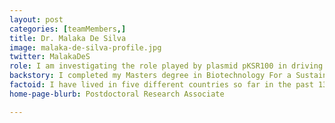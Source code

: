 ```yaml
---
layout: post
categories: [teamMembers,]
title: Dr. Malaka De Silva
image: malaka-de-silva-profile.jpg
twitter: MalakaDeS
role: I am investigating the role played by plasmid pKSR100 in driving Shigella epidemics. I am also working on deciphering plasmid dynamics of pKSR100 between different Shigella species as well as other enteric bacteria.
backstory: I completed my Masters degree in Biotechnology For a Sustainable Future from the University of East Anglia in 2011. My dissertation focused on the effect of environmental factors such as salinity, temperature and other stresses on the production of dimethylsulfoniopropionate by dinoflagellate marine plankton Crypthecodinium cohnii and Symbiodinium microadriaticum. After that, I started my PhD in Microbiology at the University of Manitoba in Canada investigating the environmental determinants of antibiotic susceptibility and virulence of the opportunistic pathogen Acinetobacter baumannii mainly focusing on Two Component Systems of A. baumannii. In 2019, I joined the research group led by Dr. Kate Baker as a post doctoral research assistant. 
factoid: I have lived in five different countries so far in the past 13 years and loved experiencing different cultures and lifestyles.
home-page-blurb: Postdoctoral Research Associate

---
```

